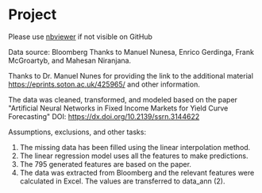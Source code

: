 # Project


Please use [nbviewer]([url](https://nbviewer.org/)https://nbviewer.org/) if not visible on GitHub


Data source: Bloomberg
Thanks to Manuel Nunesa, Enrico Gerdinga, Frank McGroartyb, and Mahesan Niranjana. 

Thanks to Dr. Manuel Nunes for providing the link to the additional material https://eprints.soton.ac.uk/425965/ and other information.

The data was cleaned, transformed, and modeled based on the paper "Artificial Neural Networks in Fixed Income Markets for Yield Curve Forecasting" DOI: https://dx.doi.org/10.2139/ssrn.3144622

Assumptions, exclusions, and other tasks:

1. The missing data has been filled using the linear interpolation method.
2. The linear regression model uses all the features to make predictions.
3. The 795 generated features are based on the paper.
4. The data was extracted from Bloomberg and the relevant features were calculated in Excel. The values are transferred to data_ann (2).

